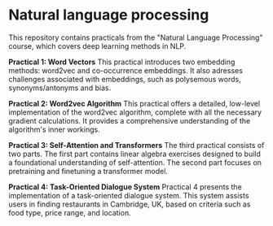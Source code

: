 # Natural language processing
This repository contains practicals from the "Natural Language Processing" course, which covers deep learning methods in NLP.

**Practical 1: Word Vectors**
This practical introduces two embedding methods: word2vec and co-occurrence embeddings. It also adresses challenges associated with embeddings, such as polysemous words, synonyms/antonyms and bias.

**Practical 2: Word2vec Algorithm**
This practical offers a detailed, low-level implementation of the word2vec algorithm, complete with all the necessary gradient calculations. It provides a comprehensive understanding of the algorithm's inner workings.

**Practical 3: Self-Attention and Transformers**
The third practical consists of two parts. The first part contains linear algebra exercises designed to build a foundational understanding of self-attention. The second part focuses on pretraining and finetuning a transformer model.

**Practical 4: Task-Oriented Dialogue System**
Practical 4 presents the implementation of a task-oriented dialogue system. This system assists users in finding restaurants in Cambridge, UK, based on criteria such as food type, price range, and location.
